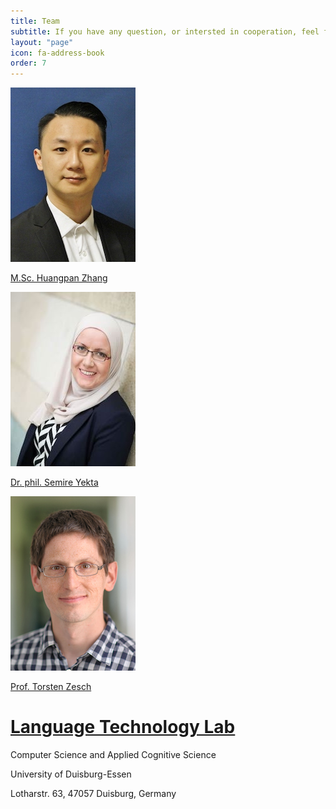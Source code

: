 ```yaml
---
title: Team
subtitle: If you have any question, or intersted in cooperation, feel free to contact us.
layout: "page"
icon: fa-address-book
order: 7
---
```



![M.Sc. Huangpan Zhang](assets/images/zhang.jpg) 

[M.Sc. Huangpan Zhang](mailto:huangpan.zhang@uni-due.de)

![Dr. phil. Semire Yekta](assets/images/yekta.jpg) 

[Dr. phil. Semire Yekta](mailto:semire.yekta@uni-due.de)

![Prof. Torsten Zesch](assets/images/zesch.jpg) 

[Prof. Torsten Zesch](mailto:torsten.zesch@uni-due.de)

# [Language Technology Lab](https://www.ltl.uni-due.de/)

Computer Science and Applied Cognitive Science

University of Duisburg-Essen

Lotharstr. 63, 47057 Duisburg, Germany